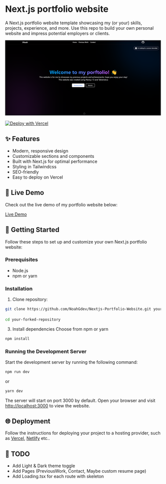 # Next.js portfolio website

A Next.js portfolio website template showcasing my (or your) skills, projects, experience, and more. Use this repo to build your own personal website and impress potential employers or clients.

![Project Screenshot](./public/screenshot.png)

[![Deploy with Vercel](https://vercel.com/button)](https://vercel.com/new/clone?repository-url=https%3A%2F%2Fgithub.com%2FNoahGdev%2FNext.js-Portfolio-Website)

## ✨ Features

- Modern, responsive design
- Customizable sections and components
- Built with Next.js for optimal performance
- Styling in Tailwindcss
- SEO-friendly
- Easy to deploy on Vercel

## 🚀 Live Demo

Check out the live demo of my portfolio website below:

[Live Demo](https://inoah.dev)

## 🏁 Getting Started

Follow these steps to set up and customize your own Next.js portfolio website:

### Prerequisites

- Node.js
- npm or yarn

### Installation

1. Clone repository:

```bash
git clone https://github.com/NoahGdev/Nextjs-Portfolio-Website.git your-forked-repository

cd your-forked-repository
```

3. Install dependencies
   Choose from npm or yarn
```bash
npm install
```

### Running the Development Server

Start the development server by running the following command:
```bash
npm run dev
```
or
```bash
yarn dev
```

The server will start on port 3000 by default. Open your browser and visit [http://localhost:3000](http://localhost:3000) to view the website.

## 🌐 Deployment

Follow the instructions for deploying your project to a hosting provider, such as [Vercel](https://vercel.com/docs), [Netlify](https://www.netlify.com/docs) etc..

## 📝 TODO 

- Add Light & Dark theme toggle
- Add Pages (PreviousWork, Contact, Maybe custom resume page)
- Add Loading.tsx for each route with skeleton
